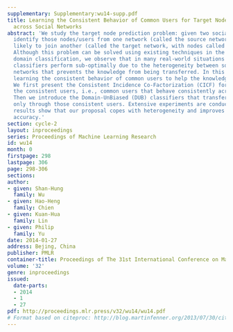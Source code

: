 ```yaml
---
supplementary: Supplementary:wu14-supp.pdf
title: Learning the Consistent Behavior of Common Users for Target Node Prediction
  across Social Networks
abstract: 'We study the target node prediction problem: given two social networks,
  identify those nodes/users from one network (called the source network) who are
  likely to join another (called the target network, with nodes called target nodes).
  Although this problem can be solved using existing techniques in the field of cross
  domain classification, we observe that in many real-world situations the cross-domain
  classifiers perform sub-optimally due to the heterogeneity between source and target
  networks that prevents the knowledge from being transferred. In this paper, we propose
  learning the consistent behavior of common users to help the knowledge transfer.
  We first present the Consistent Incidence Co-Factorization (CICF) for identifying
  the consistent users, i.e., common users that behave consistently across networks.
  Then we introduce the Domain-UnBiased (DUB) classifiers that transfer knowledge
  only through those consistent users. Extensive experiments are conducted and the
  results show that our proposal copes with heterogeneity and improves prediction
  accuracy.'
section: cycle-2
layout: inproceedings
series: Proceedings of Machine Learning Research
id: wu14
month: 0
firstpage: 298
lastpage: 306
page: 298-306
sections: 
author:
- given: Shan-Hung
  family: Wu
- given: Hao-Heng
  family: Chien
- given: Kuan-Hua
  family: Lin
- given: Philip
  family: Yu
date: 2014-01-27
address: Bejing, China
publisher: PMLR
container-title: Proceedings of The 31st International Conference on Machine Learning
volume: '32'
genre: inproceedings
issued:
  date-parts:
  - 2014
  - 1
  - 27
pdf: http://proceedings.mlr.press/v32/wu14/wu14.pdf
# Format based on citeproc: http://blog.martinfenner.org/2013/07/30/citeproc-yaml-for-bibliographies/
---
```

